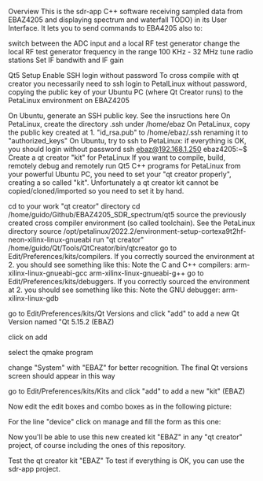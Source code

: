 Overview
This is the sdr-app C++ software receiving sampled data from EBAZ4205 and displaying spectrum and waterfall TODO) in its User Interface. It lets you to send commands to EBA4205 also to:

switch between the ADC input and a local RF test generator
change the local RF test generator frequency in the range 100 KHz - 32 MHz
tune radio stations
Set IF bandwith and IF gain

Qt5 Setup
Enable SSH login without password
To cross compile with qt creator you necessarily need to ssh login to PetalLinux without password, copying the public key of your Ubuntu PC (where Qt Creator runs) to the PetaLinux environment on EBAZ4205

On Ubuntu, generate an SSH public key. See the insructions here
On PetaLinux, create the directory .ssh under /home/ebaz
On PetaLinux, copy the public key created at 1. "id_rsa.pub" to /home/ebaz/.ssh renaming it to "authorized_keys"
On Ubuntu, try to ssh to PetaLinux: if everything is OK, you should login without password
ssh ebaz@192.168.1.250
ebaz4205:~$ 
Create a qt creator "kit" for PetaLinux
If you want to compile, build, remotely debug and remotely run Qt5 C++ programs for PetaLinux from your powerful Ubuntu PC, you need to set your "qt creator properly", creating a so called "kit". Unfortunately a qt creator kit cannot be copied/cloned/imported so you need to set it by hand.

cd to your work "qt creator" directory
cd /home/guido/Github/EBAZ4205_SDR_spectrum/qt5
source the previously created cross compiler environment (so called toolchain). See the PetaLinux directory
source /opt/petalinux/2022.2/environment-setup-cortexa9t2hf-neon-xilinx-linux-gnueabi 
run "qt creator"
/home/guido/Qt/Tools/QtCreator/bin/qtcreator
go to Edit/Preferences/kits/compilers. If you correctly sourced the environment at 2. you should see something like this:  Note the C and C++ compilers:
arm-xilinx-linux-gnueabi-gcc
arm-xilinx-linux-gnueabi-g++
go to Edit/Preferences/kits/debuggers. If you correctly sourced the environment at 2. you should see something like this:  Note the GNU debugger: arm-xilinx-linux-gdb

go to Edit/Preferences/kits/Qt Versions and click "add" to add a new Qt Version named "Qt 5.15.2 (EBAZ)

click on add

select the qmake program 

change "System" with "EBAZ" for better recognition. The final Qt versions screen should appear in this way 

go to Edit/Preferences/kits/Kits and click "add" to add a new "kit" (EBAZ)

Now edit the edit boxes and combo boxes as in the following picture: 

For the line "device" click on manage and fill the form as this one: 

Now you'll be able to use this new created kit "EBAZ" in any "qt creator" project, of course including the ones of this repository.

Test the qt creator kit "EBAZ"
To test if everything is OK, you can use the sdr-app project.
